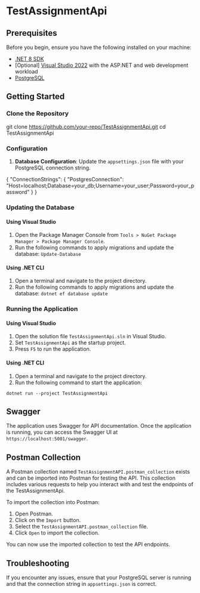 # TestAssignmentApi

## Prerequisites

Before you begin, ensure you have the following installed on your machine:

- [.NET 8 SDK](https://dotnet.microsoft.com/download/dotnet/8.0)
- [Optional] [Visual Studio 2022](https://visualstudio.microsoft.com/vs/) with the ASP.NET and web development workload
- [PostgreSQL](https://www.postgresql.org/download/)

## Getting Started

### Clone the Repository
git clone https://github.com/your-repo/TestAssignmentApi.git cd TestAssignmentApi


### Configuration

1. **Database Configuration**: Update the `appsettings.json` file with your PostgreSQL connection string.

{ "ConnectionStrings": { "PostgresConnection": "Host=localhost;Database=your_db;Username=your_user;Password=your_password" } }

### Updating the Database

#### Using Visual Studio

1. Open the Package Manager Console from `Tools > NuGet Package Manager > Package Manager Console`.
2. Run the following commands to apply migrations and update the database:
`Update-Database`

#### Using .NET CLI

1. Open a terminal and navigate to the project directory.
2. Run the following commands to apply migrations and update the database:
`dotnet ef database update`

### Running the Application

#### Using Visual Studio

1. Open the solution file `TestAssignmentApi.sln` in Visual Studio.
2. Set `TestAssignmentApi` as the startup project.
3. Press `F5` to run the application.

#### Using .NET CLI

1. Open a terminal and navigate to the project directory.
2. Run the following command to start the application:

`dotnet run --project TestAssignmentApi`


## Swagger

The application uses Swagger for API documentation. Once the application is running, you can access the Swagger UI at `https://localhost:5001/swagger`.

## Postman Collection

A Postman collection named `TestAssignmentAPI.postman_collection` exists and can be imported into Postman for testing the API. This collection includes various requests to help you interact with and test the endpoints of the TestAssignmentApi.

To import the collection into Postman:
1. Open Postman.
2. Click on the `Import` button.
3. Select the `TestAssignmentAPI.postman_collection` file.
4. Click `Open` to import the collection.

You can now use the imported collection to test the API endpoints.

## Troubleshooting

If you encounter any issues, ensure that your PostgreSQL server is running and that the connection string in `appsettings.json` is correct.
